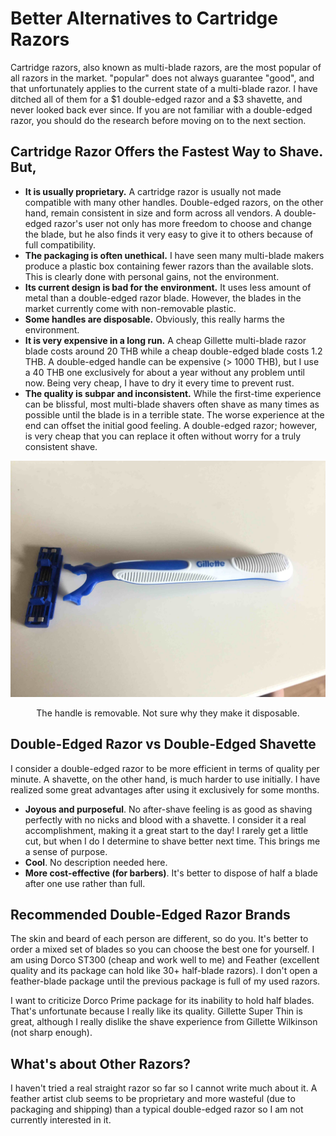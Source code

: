 # Better Alternatives to Cartridge Razors

Cartridge razors, also known as multi-blade razors, are the most popular of all razors in the market. "popular" does not always guarantee "good", and that unfortunately applies to the current state of a multi-blade razor. I have ditched all of them for a $1 double-edged razor and a $3 shavette, and never looked back ever since. If you are not familiar with a double-edged razor, you should do the research before moving on to the next section.

## Cartridge Razor Offers the Fastest Way to Shave. But,

- **It is usually proprietary.** A cartridge razor is usually not made compatible with many other handles. Double-edged razors, on the other hand, remain consistent in size and form across all vendors. A double-edged razor's user not only has more freedom to choose and change the blade, but he also finds it very easy to give it to others because of full compatibility.
- **The packaging is often unethical.** I have seen many multi-blade makers produce a plastic box containing fewer razors than the available slots. This is clearly done with personal gains, not the environment.
- **Its current design is bad for the environment.** It uses less amount of metal than a double-edged razor blade. However, the blades in the market currently come with non-removable plastic.
- **Some handles are disposable.** Obviously, this really harms the environment.
- **It is very expensive in a long run.** A cheap Gillette multi-blade razor blade costs around 20 THB while a cheap double-edged blade costs 1.2 THB. A double-edged handle can be expensive (> 1000 THB), but I use a 40 THB one exclusively for about a year without any problem until now. Being very cheap, I have to dry it every time to prevent rust.
- **The quality is subpar and inconsistent.** While the first-time experience can be blissful, most multi-blade shavers often shave as many times as possible until the blade is in a terrible state. The worse experience at the end can offset the initial good feeling. A double-edged razor; however, is very cheap that you can replace it often without worry for a truly consistent shave.

![Gillette handle](https://raw.githubusercontent.com/tkiat/my-writings-public/main/blog-data/image/gillette-disposable-handle.jpg)

<center>The handle is removable. Not sure why they make it disposable.</center>

## Double-Edged Razor vs Double-Edged Shavette

I consider a double-edged razor to be more efficient in terms of quality per minute. A shavette, on the other hand, is much harder to use initially. I have realized some great advantages after using it exclusively for some months.

- **Joyous and purposeful**. No after-shave feeling is as good as shaving perfectly with no nicks and blood with a shavette. I consider it a real accomplishment, making it a great start to the day! I rarely get a little cut, but when I do I determine to shave better next time. This brings me a sense of purpose.
- **Cool**. No description needed here.
- **More cost-effective (for barbers)**. It's better to dispose of half a blade after one use rather than full.

## Recommended Double-Edged Razor Brands

The skin and beard of each person are different, so do you. It's better to order a mixed set of blades so you can choose the best one for yourself. I am using Dorco ST300 (cheap and work well to me) and Feather (excellent quality and its package can hold like 30+ half-blade razors). I don't open a feather-blade package until the previous package is full of my used razors.

I want to criticize Dorco Prime package for its inability to hold half blades. That's unfortunate because I really like its quality. Gillette Super Thin is great, although I really dislike the shave experience from Gillette Wilkinson (not sharp enough).

## What's about Other Razors?

I haven't tried a real straight razor so far so I cannot write much about it. A feather artist club seems to be proprietary and more wasteful (due to packaging and shipping) than a typical double-edged razor so I am not currently interested in it.
